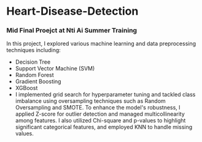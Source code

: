 # Heart-Disease-Detection
### Mid Final Proejct at Nti Ai Summer Training 
In this project, I explored various machine learning and data preprocessing techniques including:
-  Decision Tree
-  Support Vector Machine (SVM)
-  Random Forest
-  Gradient Boosting
-  XGBoost
- I implemented grid search for hyperparameter tuning and tackled class imbalance using oversampling techniques such as Random Oversampling and 
   SMOTE. To enhance the model's robustness, I applied Z-score for outlier detection and managed multicollinearity among features. I also 
   utilized Chi-square and p-values to highlight significant categorical features, and employed KNN to handle missing values.

